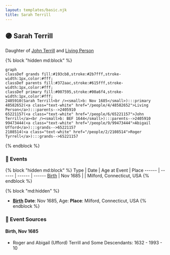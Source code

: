 ```yaml
---
layout: templates/basic.njk
title: Sarah Terrill
---
```

## 🟣 Sarah Terrill

Daughter of [John Terrill](/people/6/65221157) and [Living Person](/people/4/48582652)

{% block "hidden md:block" %}
```mermaid
graph
classDef grands fill:#193cb8,stroke:#2b7fff,stroke-width:1px,color:#fff;
classDef parents fill:#372aac,stroke:#615fff,stroke-width:1px,color:#fff;
classDef primary fill:#007595,stroke:#00a6f4,stroke-width:1px,color:#fff;
2405910(Sarah Terrill<br /><small>b: Nov 1685</small>):::primary
48582652(<a class="text-white" href="/people/4/48582652">Living Person</a>):::parents-->2405910
65221157(<a class="text-white" href="/people/6/65221157">John Terrill</a><br /><small>b: BEF 1644</small>):::parents-->2405910
99473444(<a class="text-white" href="/people/9/99473444">Abigail Ufford</a>):::grands-->65221157
2108514(<a class="text-white" href="/people/2/2108514">Roger Tyrrell</a>):::grands-->65221157
```
{% endblock %}

### 📆 Events

{% block "hidden md:block" %}
Type | Date | Age at Event | Place
------ | ------ | ------ | ------
[Birth](#event-event-2) | Nov 1685 |  | Milford, Connecticut, USA
{% endblock %}

{% block "md:hidden" %}
- **[Birth](#event-event-2)**
**Date**: Nov 1685, Age:
**Place**: Milford, Connecticut, USA
{% endblock %}

### 📰 Event Sources

#### <a id="event-event-2"></a> Birth, Nov 1685
* Roger and Abigail (Ufford) Terrill and Some Descendants: 1632 - 1993  - 10